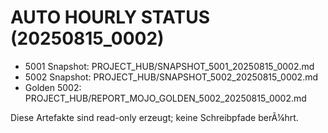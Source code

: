﻿# AUTO HOURLY STATUS (20250815_0002)

- 5001 Snapshot: PROJECT_HUB/SNAPSHOT_5001_20250815_0002.md
- 5002 Snapshot: PROJECT_HUB/SNAPSHOT_5002_20250815_0002.md
- Golden 5002: PROJECT_HUB/REPORT_MOJO_GOLDEN_5002_20250815_0002.md

Diese Artefakte sind read-only erzeugt; keine Schreibpfade berÃ¼hrt.
